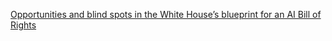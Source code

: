 [Opportunities and blind spots in the White House’s blueprint for an AI Bill of Rights](https://qi.tc/qi/110326)
